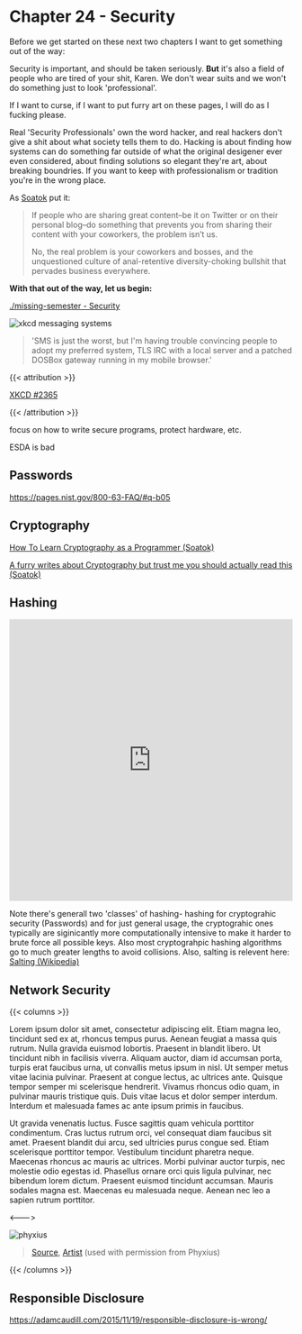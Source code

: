 # Chapter 24 - Security

Before we get started on these next two chapters I want to get something out of the way:

Security is important, and should be taken seriously. **But** it's also a field of people who are tired of your shit, Karen. We don't wear suits and we won't do something just to look 'professional'.

If I want to curse, if I want to put furry art on these pages, I will do as I fucking please.

Real 'Security Professionals' own the word hacker, and real hackers don't give a shit about what society tells them to do. Hacking is about finding how systems can do something far outside of what the original desigener ever even considered, about finding solutions so elegant they're art, about breaking boundries. If you want to keep with professionalism or tradition you're in the wrong place.

As [Soatok](https://soatok.blog/2020/10/08/vanity-vendors-and-vulnerabilities/) put it:

> If people who are sharing great content–be it on Twitter or on their personal blog–do something that prevents you from sharing their content with your coworkers, the problem isn’t us.
>
> No, the real problem is your coworkers and bosses, and the unquestioned culture of anal-retentive diversity-choking bullshit that pervades business everywhere.

**With that out of the way, let us begin:**

[./missing-semester - Security](https://missing.csail.mit.edu/2020/security/)

![xkcd messaging systems](https://imgs.xkcd.com/comics/messaging_systems.png)

> 'SMS is just the worst, but I'm having trouble convincing people to adopt my preferred system, TLS IRC with a local server and a patched DOSBox gateway running in my mobile browser.'

{{< attribution >}}

[XKCD #2365](https://xkcd.com/2365/)

{{< /attribution >}}

focus on how to write secure programs, protect hardware, etc.

ESDA is bad

## Passwords

https://pages.nist.gov/800-63-FAQ/#q-b05

## Cryptography

[How To Learn Cryptography as a Programmer (Soatok)](https://soatok.blog/2020/06/10/how-to-learn-cryptography-as-a-programmer/)

[A furry writes about Cryptography but trust me you should actually read this (Soatok)](https://soatok.blog/2020/10/23/solving-for-why-furry-blogging-about-cryptography/)

## Hashing

<iframe width="100%" height="500" src="https://www.youtube.com/embed/S9JGmA5_unY" frameborder="0" allow="accelerometer; autoplay; clipboard-write; encrypted-media; gyroscope; picture-in-picture" allowfullscreen></iframe>

Note there's generall two 'classes' of hashing- hashing for cryptograhic security (Passwords) and for just general usage, the cryptograhic ones typically are siginicantly more computationally intensive to make it harder to brute force all possible keys. Also most cryptograhpic hashing algorithms go to much greater lengths to avoid collisions. Also, salting is relevent here: [Salting (Wikipedia)](https://en.wikipedia.org/wiki/Salt_(cryptography))

## Network Security

{{< columns >}}

Lorem ipsum dolor sit amet, consectetur adipiscing elit. Etiam magna leo, tincidunt sed ex at, rhoncus tempus purus. Aenean feugiat a massa quis rutrum. Nulla gravida euismod lobortis. Praesent in blandit libero. Ut tincidunt nibh in facilisis viverra. Aliquam auctor, diam id accumsan porta, turpis erat faucibus urna, ut convallis metus ipsum in nisl. Ut semper metus vitae lacinia pulvinar. Praesent at congue lectus, ac ultrices ante. Quisque tempor semper mi scelerisque hendrerit. Vivamus rhoncus odio quam, in pulvinar mauris tristique quis. Duis vitae lacus et dolor semper interdum. Interdum et malesuada fames ac ante ipsum primis in faucibus.

Ut gravida venenatis luctus. Fusce sagittis quam vehicula porttitor condimentum. Cras luctus rutrum orci, vel consequat diam faucibus sit amet. Praesent blandit dui arcu, sed ultricies purus congue sed. Etiam scelerisque porttitor tempor. Vestibulum tincidunt pharetra neque. Maecenas rhoncus ac mauris ac ultrices. Morbi pulvinar auctor turpis, nec molestie odio egestas id. Phasellus ornare orci quis ligula pulvinar, nec bibendum lorem dictum. Praesent euismod tincidunt accumsan. Mauris sodales magna est. Maecenas eu malesuada neque. Aenean nec leo a sapien rutrum porttitor.

<--->

![phyxius](/phyxius.jpg)

> [Source](https://furrynetwork.com/artwork/1647029/hacker-dragon/), [Artist](https://www.furaffinity.net/user/halybs/) (used with permission from Phyxius)

{{< /columns >}}

## Responsible Disclosure

https://adamcaudill.com/2015/11/19/responsible-disclosure-is-wrong/

